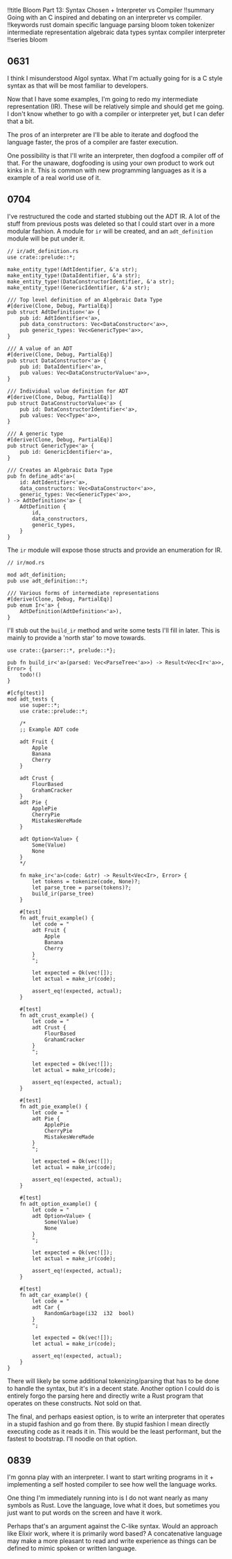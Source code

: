 !!title Bloom Part 13: Syntax Chosen + Interpreter vs Compiler
!!summary Going with an C inspired and debating on an interpreter vs compiler.
!!keywords rust domain specific language parsing bloom token tokenizer intermediate representation algebraic data types syntax compiler interpreter
!!series bloom

## 0631

I think I misunderstood Algol syntax. What I'm actually going for is a C style syntax as that will be most familiar to developers.

Now that I have some examples, I'm going to redo my intermediate representation (IR). These will be relatively simple and should get me going. I don't know whether to go with a compiler or interpreter yet, but I can defer that a bit.

The pros of an interpreter are I'll be able to iterate and dogfood the language faster, the pros of a compiler are faster execution. 

One possibility is that I'll write an interpreter, then dogfood a compiler off of that. For the unaware, dogfooding is using your own product to work out kinks in it. This is common with new programming languages as it is a example of a real world use of it.

## 0704

I've restructured the code and started stubbing out the ADT IR. A lot of the stuff from previous posts was deleted so that I could start over in a more modular fashion. A module for `ir` will be created, and an `adt_definition` module will be put under it.

```
// ir/adt_definition.rs
use crate::prelude::*;

make_entity_type!(AdtIdentifier, &'a str);
make_entity_type!(DataIdentifier, &'a str);
make_entity_type!(DataConstructorIdentifier, &'a str);
make_entity_type!(GenericIdentifier, &'a str);

/// Top level definition of an Algebraic Data Type
#[derive(Clone, Debug, PartialEq)]
pub struct AdtDefinition<'a> {
    pub id: AdtIdentifier<'a>,
    pub data_constructors: Vec<DataConstructor<'a>>,
    pub generic_types: Vec<GenericType<'a>>,
}

/// A value of an ADT
#[derive(Clone, Debug, PartialEq)]
pub struct DataConstructor<'a> {
    pub id: DataIdentifier<'a>,
    pub values: Vec<DataConstructorValue<'a>>,
}

/// Individual value definition for ADT
#[derive(Clone, Debug, PartialEq)]
pub struct DataConstructorValue<'a> {
    pub id: DataConstructorIdentifier<'a>,
    pub values: Vec<Type<'a>>,
}

/// A generic type
#[derive(Clone, Debug, PartialEq)]
pub struct GenericType<'a> {
    pub id: GenericIdentifier<'a>,
}

/// Creates an Algebraic Data Type
pub fn define_adt<'a>(
    id: AdtIdentifier<'a>,
    data_constructors: Vec<DataConstructor<'a>>,
    generic_types: Vec<GenericType<'a>>,
) -> AdtDefinition<'a> {
    AdtDefinition {
        id,
        data_constructors,
        generic_types,
    }
}
```

The `ir` module will expose those structs and provide an enumeration for IR.

```
// ir/mod.rs

mod adt_definition;
pub use adt_definition::*;

/// Various forms of intermediate representations
#[derive(Clone, Debug, PartialEq)]
pub enum Ir<'a> {
    AdtDefinition(AdtDefinition<'a>),
}
```

I'll stub out the `build_ir` method and write some tests I'll fill in later. This is mainly to provide a 'north star' to move towards.

```
use crate::{parser::*, prelude::*};

pub fn build_ir<'a>(parsed: Vec<ParseTree<'a>>) -> Result<Vec<Ir<'a>>, Error> {
    todo!()
}

#[cfg(test)]
mod adt_tests {
    use super::*;
    use crate::prelude::*;

    /*
    ;; Example ADT code

    adt Fruit {
        Apple
        Banana
        Cherry
    }

    adt Crust {
        FlourBased
        GrahamCracker
    }
    adt Pie {
        ApplePie
        CherryPie
        MistakesWereMade
    }

    adt Option<Value> {
        Some(Value)
        None
    }
    */

    fn make_ir<'a>(code: &str) -> Result<Vec<Ir>, Error> {
        let tokens = tokenize(code, None)?;
        let parse_tree = parse(tokens)?;
        build_ir(parse_tree)
    }

    #[test]
    fn adt_fruit_example() {
        let code = "
        adt Fruit {
            Apple
            Banana
            Cherry
        }
        ";

        let expected = Ok(vec![]);
        let actual = make_ir(code);

        assert_eq!(expected, actual);
    }

    #[test]
    fn adt_crust_example() {
        let code = "
        adt Crust {
            FlourBased
            GrahamCracker
        }
        ";

        let expected = Ok(vec![]);
        let actual = make_ir(code);

        assert_eq!(expected, actual);
    }

    #[test]
    fn adt_pie_example() {
        let code = "
        adt Pie {
            ApplePie
            CherryPie
            MistakesWereMade
        }
        ";

        let expected = Ok(vec![]);
        let actual = make_ir(code);

        assert_eq!(expected, actual);
    }

    #[test]
    fn adt_option_example() {
        let code = "
        adt Option<Value> {
            Some(Value)
            None
        }
        ";

        let expected = Ok(vec![]);
        let actual = make_ir(code);

        assert_eq!(expected, actual);
    }

    #[test]
    fn adt_car_example() {
        let code = "
        adt Car {
            RandomGarbage(i32  i32  bool)
        }
        ";

        let expected = Ok(vec![]);
        let actual = make_ir(code);

        assert_eq!(expected, actual);
    }
}
```

There will likely be some additional tokenizing/parsing that has to be done to handle the syntax, but it's in a decent state. Another option I could do is entirely forgo the parsing here and directly write a Rust program that operates on these constructs. Not sold on that. 

The final, and perhaps easiest option, is to write an interpreter that operates in a stupid fashion and go from there. By stupid fashion I mean directly executing code as it reads it in. This would be the least performant, but the fastest to bootstrap. I'll noodle on that option.


## 0839

I'm gonna play with an interpreter. I want to start writing programs in it + implementing a self hosted compiler to see how well the language works.

One thing I'm immediately running into is I do not want nearly as many symbols as Rust. Love the language, love what it does, but sometimes you just want to put words on the screen and have it work.

Perhaps that's an argument against the C-like syntax. Would an approach like Elixir work, where it is primarily word based? A concatenative language may make a more pleasant to read and write experience as things can be defined to mimic spoken or written language.